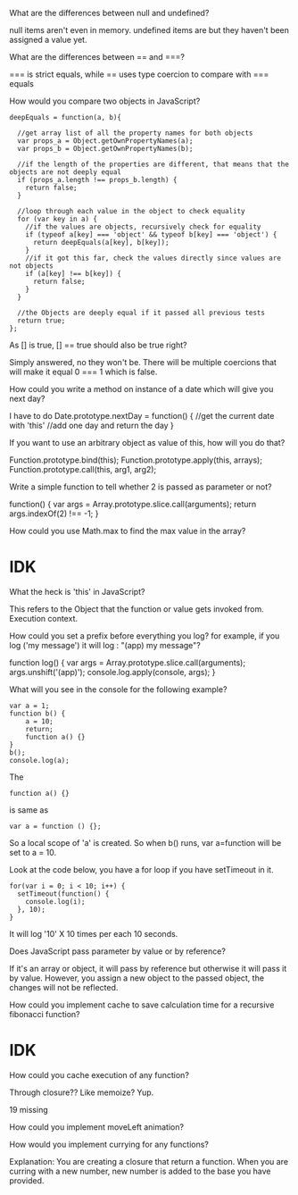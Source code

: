 What are the differences between null and undefined?

null items aren't even in memory. undefined items are but they haven't been assigned a value yet.

What are the differences between == and ===?

=== is strict equals, while == uses type coercion to compare with === equals

How would you compare two objects in JavaScript?
```
deepEquals = function(a, b){

  //get array list of all the property names for both objects
  var props_a = Object.getOwnPropertyNames(a);
  var props_b = Object.getOwnPropertyNames(b);

  //if the length of the properties are different, that means that the objects are not deeply equal
  if (props_a.length !== props_b.length) {
    return false;
  }

  //loop through each value in the object to check equality
  for (var key in a) {
    //if the values are objects, recursively check for equality
    if (typeof a[key] === 'object' && typeof b[key] === 'object') {
      return deepEquals(a[key], b[key]);
    }
    //if it got this far, check the values directly since values are not objects
    if (a[key] !== b[key]) {
      return false;
    }
  }

  //the Objects are deeply equal if it passed all previous tests
  return true;
};  
```

As [] is true, [] == true should also be true right?

Simply answered, no they won't be. There will be multiple coercions that will make it equal 0 === 1 which is false.

How could you write a method on instance of a date which will give you next day?

I have to do Date.prototype.nextDay = function() {
  //get the current date with 'this'
  //add one day and return the day
}


If you want to use an arbitrary object as value of this, how will you do that?

Function.prototype.bind(this);
Function.prototype.apply(this, arrays);
Function.prototype.call(this, arg1, arg2);

Write a simple function to tell whether 2 is passed as parameter or not?

function() {
  var args = Array.prototype.slice.call(arguments);
  return args.indexOf(2) !== -1;
}

How could you use Math.max to find the max value in the array?

# IDK

What the heck is 'this' in JavaScript?

This refers to the Object that the function or value gets invoked from. Execution context.

How could you set a prefix before everything you log? for example, if you log ('my message') it will log : "(app) my message"?

function log() {
  var args = Array.prototype.slice.call(arguments);
  args.unshift('(app)');
  console.log.apply(console, args);
}

What will you see in the console for the following example?

```
var a = 1;
function b() {
    a = 10;
    return;
    function a() {}
}
b();
console.log(a);   
```
The
```
function a() {}
```
is same as
```
var a = function () {};
```
So a local scope of 'a' is created.
So when b() runs, var a=function will be set to a = 10.

Look at the code below, you have a for loop if you have setTimeout in it.

```
for(var i = 0; i < 10; i++) {
  setTimeout(function() {
    console.log(i);  
  }, 10);
}
```
It will log '10' X 10 times per each 10 seconds.

Does JavaScript pass parameter by value or by reference?

If it's an array or object, it will pass by reference but otherwise it will pass it by value. However, you assign a new object to the passed object, the changes will not be reflected.

How could you implement cache to save calculation time for a recursive fibonacci function?

# IDK

How could you cache execution of any function?

Through closure?? Like memoize? Yup.

19 missing

How could you implement moveLeft animation?

How would you implement currying for any functions?

Explanation: You are creating a closure that return a function. When you are curring with a new number, new number is added to the base you have provided.
